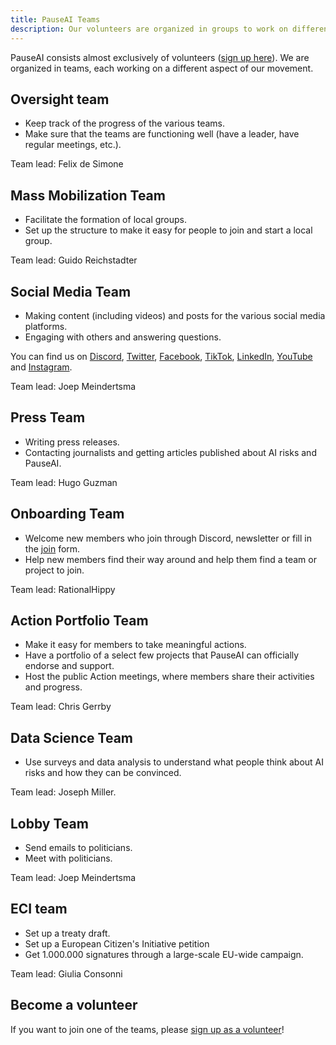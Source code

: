 ```yaml
---
title: PauseAI Teams
description: Our volunteers are organized in groups to work on different aspects of our movement.
---
```


PauseAI consists almost exclusively of volunteers ([sign up here](https://airtable.com/appWPTGqZmUcs3NWu/pag7ztLh27Omj5s2n/form)).
We are organized in teams, each working on a different aspect of our movement.

## Oversight team

- Keep track of the progress of the various teams.
- Make sure that the teams are functioning well (have a leader, have regular meetings, etc.).

Team lead: Felix de Simone

## Mass Mobilization Team

- Facilitate the formation of local groups.
- Set up the structure to make it easy for people to join and start a local group.

Team lead: Guido Reichstadter

## Social Media Team

- Making content (including videos) and posts for the various social media platforms.
- Engaging with others and answering questions.

You can find us on [Discord](https://discord.gg/2XXWXvErfA), [Twitter](https://twitter.com/PauseAI), [Facebook](https://www.facebook.com/PauseAI), [TikTok](https://www.tiktok.com/@pauseai), [LinkedIn](https://www.linkedin.com/uas/login?session_redirect=/company/97035448/), [YouTube](https://www.youtube.com/@PauseAI) and [Instagram](https://www.instagram.com/pause_ai).

Team lead: Joep Meindertsma

## Press Team

- Writing press releases.
- Contacting journalists and getting articles published about AI risks and PauseAI.

Team lead: Hugo Guzman

## Onboarding Team

- Welcome new members who join through Discord, newsletter or fill in the [join](/join) form.
- Help new members find their way around and help them find a team or project to join.

Team lead: RationalHippy

## Action Portfolio Team

- Make it easy for members to take meaningful actions.
- Have a portfolio of a select few projects that PauseAI can officially endorse and support.
- Host the public Action meetings, where members share their activities and progress.

Team lead: Chris Gerrby

## Data Science Team

- Use surveys and data analysis to understand what people think about AI risks and how they can be convinced.

Team lead: Joseph Miller.

## Lobby Team

- Send emails to politicians.
- Meet with politicians.

Team lead: Joep Meindertsma

## ECI team

- Set up a treaty draft.
- Set up a European Citizen's Initiative petition
- Get 1.000.000 signatures through a large-scale EU-wide campaign.

Team lead: Giulia Consonni

## Become a volunteer

If you want to join one of the teams, please [sign up as a volunteer](https://airtable.com/appWPTGqZmUcs3NWu/pag7ztLh27Omj5s2n/form)!
